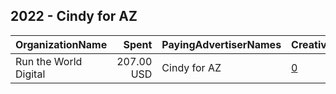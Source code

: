 ## 2022 - Cindy for AZ 
|OrganizationName|Spent|PayingAdvertiserNames|CreativeUrls|Impressions|Genders|AgeBrackets|CountryCodes|BillingAddresses|CandidateBallotInformation|
|:---|---:|:---|:---|---:|:---|:---|:---|:---|:---|
|Run the World Digital|207.00 USD|Cindy for AZ|[0](https://www.snap.com/political-ads/asset/a34206bcb9e6df5c2ca56e23bc5e80afc6a06f457f1b7ef3959e1c54a4cb7d6a?mediaType=mp4)|8,229||18+|united states|"1324 Spaight St,Madison,53703,US"|Cindy Hans|
